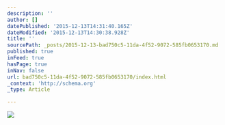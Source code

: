 ```yaml
---
description: ''
author: []
datePublished: '2015-12-13T14:31:40.165Z'
dateModified: '2015-12-13T14:30:38.928Z'
title: ''
sourcePath: _posts/2015-12-13-bad750c5-11da-4f52-9072-585fb0653170.md
published: true
inFeed: true
hasPage: true
inNav: false
url: bad750c5-11da-4f52-9072-585fb0653170/index.html
_context: 'http://schema.org'
_type: Article

---
```

![](https://s3.amazonaws.com/store-assets-buckets/products/1659/zoom/1.jpg?1414645141)